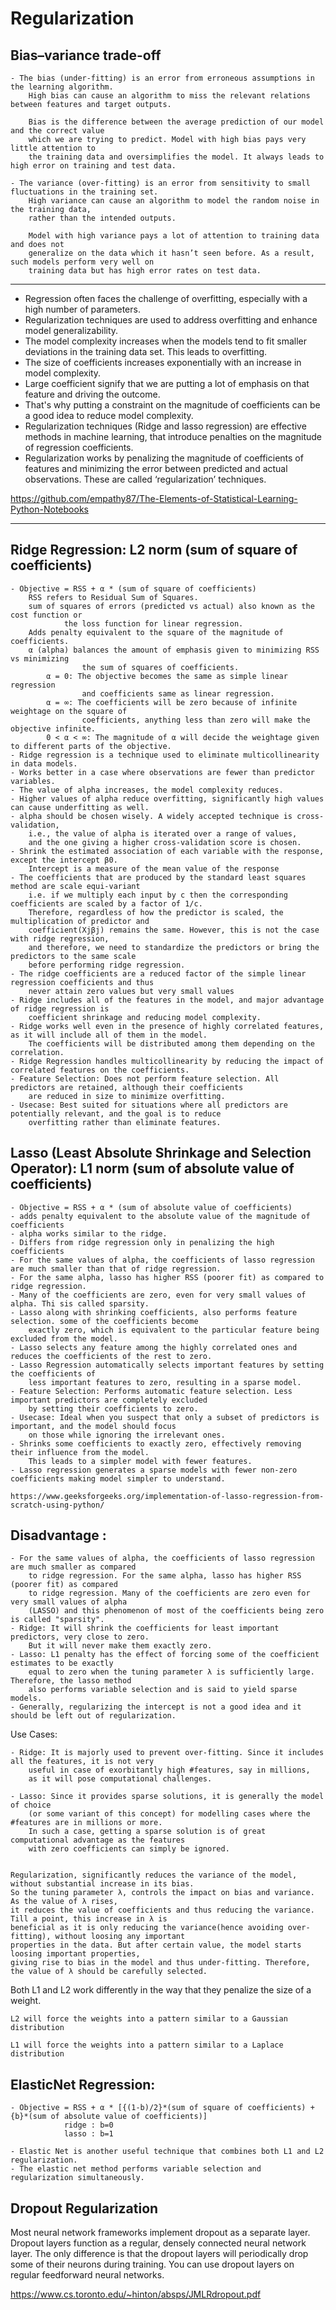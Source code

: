 # Regularization

## Bias–variance trade-off

	- The bias (under-fitting) is an error from erroneous assumptions in the learning algorithm. 
		High bias can cause an algorithm to miss the relevant relations between features and target outputs.
		
		Bias is the difference between the average prediction of our model and the correct value 
		which we are trying to predict. Model with high bias pays very little attention to 
		the training data and oversimplifies the model. It always leads to high error on training and test data.
			
	- The variance (over-fitting) is an error from sensitivity to small fluctuations in the training set. 
		High variance can cause an algorithm to model the random noise in the training data, 
		rather than the intended outputs.
		
		Model with high variance pays a lot of attention to training data and does not 
		generalize on the data which it hasn’t seen before. As a result, such models perform very well on 
		training data but has high error rates on test data.
		
------------------------------------------------------------------------------------------------------------------------------
- Regression often faces the challenge of overfitting, especially with a high number of parameters.
- Regularization techniques are used to address overfitting and enhance model generalizability.
- The model complexity increases when the models tend to fit smaller deviations in the training data set. This leads to overfitting.
- The size of coefficients increases exponentially with an increase in model complexity.
- Large coefficient signify that we are putting a lot of emphasis on that feature and driving the outcome.
- That's why putting a constraint on the magnitude of coefficients can be a good idea to reduce model complexity.
- Regularization techniques (Ridge and lasso regression) are effective methods in machine learning, that introduce penalties on the magnitude of regression coefficients.
- Regularization works by penalizing the magnitude of coefficients of features and minimizing the error between predicted and actual observations. These are called ‘regularization’ techniques.

https://github.com/empathy87/The-Elements-of-Statistical-Learning-Python-Notebooks

------------------------------------------------------------------------------------------------------------------------------

## Ridge Regression: L2 norm (sum of square of coefficients)

	- Objective = RSS + α * (sum of square of coefficients) 
		RSS refers to Residual Sum of Squares. 
		sum of squares of errors (predicted vs actual) also known as the cost function or 
				the loss function for linear regression. 
		Adds penalty equivalent to the square of the magnitude of coefficients.
		α (alpha) balances the amount of emphasis given to minimizing RSS vs minimizing 
					the sum of squares of coefficients.
			α = 0: The objective becomes the same as simple linear regression 
					and coefficients same as linear regression.
			α = ∞: The coefficients will be zero because of infinite weightage on the square of 
					coefficients, anything less than zero will make the objective infinite.
			0 < α < ∞: The magnitude of α will decide the weightage given to different parts of the objective.
	- Ridge regression is a technique used to eliminate multicollinearity in data models.
	- Works better in a case where observations are fewer than predictor variables.
	- The value of alpha increases, the model complexity reduces.
	- Higher values of alpha reduce overfitting, significantly high values can cause underfitting as well. 
 	- alpha should be chosen wisely. A widely accepted technique is cross-validation, 
		i.e., the value of alpha is iterated over a range of values, 
		and the one giving a higher cross-validation score is chosen.
	- Shrink the estimated association of each variable with the response, except the intercept β0. 
		Intercept is a measure of the mean value of the response
	- The coefficients that are produced by the standard least squares method are scale equi-variant 
		i.e. if we multiply each input by c then the corresponding coefficients are scaled by a factor of 1/c. 
		Therefore, regardless of how the predictor is scaled, the multiplication of predictor and 
		coefficient(Xjβj) remains the same. However, this is not the case with ridge regression, 
		and therefore, we need to standardize the predictors or bring the predictors to the same scale 
		before performing ridge regression.
	- The ridge coefficients are a reduced factor of the simple linear regression coefficients and thus 
		never attain zero values but very small values
	- Ridge includes all of the features in the model, and major advantage of ridge regression is 
		coefficient shrinkage and reducing model complexity.
	- Ridge works well even in the presence of highly correlated features, as it will include all of them in the model. 
		The coefficients will be distributed among them depending on the correlation.
	- Ridge Regression handles multicollinearity by reducing the impact of correlated features on the coefficients.
	- Feature Selection: Does not perform feature selection. All predictors are retained, although their coefficients 
		are reduced in size to minimize overfitting.
	- Usecase: Best suited for situations where all predictors are potentially relevant, and the goal is to reduce 
		overfitting rather than eliminate features.
 

## Lasso (Least Absolute Shrinkage and Selection Operator): L1 norm (sum of absolute value of coefficients)
	- Objective = RSS + α * (sum of absolute value of coefficients)
	- adds penalty equivalent to the absolute value of the magnitude of coefficients 
	- alpha works similar to the ridge.
	- Differs from ridge regression only in penalizing the high coefficients
	- For the same values of alpha, the coefficients of lasso regression are much smaller than that of ridge regression.
	- For the same alpha, lasso has higher RSS (poorer fit) as compared to ridge regression.
	- Many of the coefficients are zero, even for very small values of alpha. Thi sis called sparsity.
	- Lasso along with shrinking coefficients, also performs feature selection. some of the coefficients become 
		exactly zero, which is equivalent to the particular feature being excluded from the model. 
	- Lasso selects any feature among the highly correlated ones and reduces the coefficients of the rest to zero. 
	- Lasso Regression automatically selects important features by setting the coefficients of 
		less important features to zero, resulting in a sparse model.
	- Feature Selection: Performs automatic feature selection. Less important predictors are completely excluded 
 		by setting their coefficients to zero.
	- Usecase: Ideal when you suspect that only a subset of predictors is important, and the model should focus 
 		on those while ignoring the irrelevant ones.
	- Shrinks some coefficients to exactly zero, effectively removing their influence from the model. 
		This leads to a simpler model with fewer features.
	- Lasso regression generates a sparse models with fewer non-zero coefficients making model simpler to understand.

	https://www.geeksforgeeks.org/implementation-of-lasso-regression-from-scratch-using-python/

## Disadvantage :
	- For the same values of alpha, the coefficients of lasso regression are much smaller as compared 
		to ridge regression. For the same alpha, lasso has higher RSS (poorer fit) as compared 
		to ridge regression. Many of the coefficients are zero even for very small values of alpha 
		(LASSO) and this phenomenon of most of the coefficients being zero is called "sparsity".
	- Ridge: It will shrink the coefficients for least important predictors, very close to zero. 
		But it will never make them exactly zero. 
	- Lasso: L1 penalty has the effect of forcing some of the coefficient estimates to be exactly 
		equal to zero when the tuning parameter λ is sufficiently large. Therefore, the lasso method 
		also performs variable selection and is said to yield sparse models.
	- Generally, regularizing the intercept is not a good idea and it should be left out of regularization.
	
Use Cases:

	- Ridge: It is majorly used to prevent over-fitting. Since it includes all the features, it is not very 
		useful in case of exorbitantly high #features, say in millions, 
		as it will pose computational challenges.
	
	- Lasso: Since it provides sparse solutions, it is generally the model of choice 
		(or some variant of this concept) for modelling cases where the #features are in millions or more. 
		In such a case, getting a sparse solution is of great computational advantage as the features 
		with zero coefficients can simply be ignored.
	

	Regularization, significantly reduces the variance of the model, without substantial increase in its bias. 
	So the tuning parameter λ, controls the impact on bias and variance. As the value of λ rises, 
	it reduces the value of coefficients and thus reducing the variance. Till a point, this increase in λ is 
	beneficial as it is only reducing the variance(hence avoiding over-fitting), without loosing any important 
	properties in the data. But after certain value, the model starts loosing important properties, 
	giving rise to bias in the model and thus under-fitting. Therefore, the value of λ should be carefully selected.


Both L1 and L2 work differently in the way that they penalize the size of a weight. 

	L2 will force the weights into a pattern similar to a Gaussian distribution
	
	L1 will force the weights into a pattern similar to a Laplace distribution
	

## ElasticNet Regression:
	- Objective = RSS + α * [{(1-b)/2}*(sum of square of coefficients) + {b}*(sum of absolute value of coefficients)]
				ridge : b=0
				lasso : b=1

	- Elastic Net is another useful technique that combines both L1 and L2 regularization.
	- The elastic net method performs variable selection and regularization simultaneously. 

  
## Dropout Regularization

Most neural network frameworks implement dropout as a separate layer. Dropout layers function as a regular, densely connected neural network layer. The only difference is that the dropout layers will periodically drop some of their neurons during training. You can use dropout layers on regular feedforward neural networks.

https://www.cs.toronto.edu/~hinton/absps/JMLRdropout.pdf
